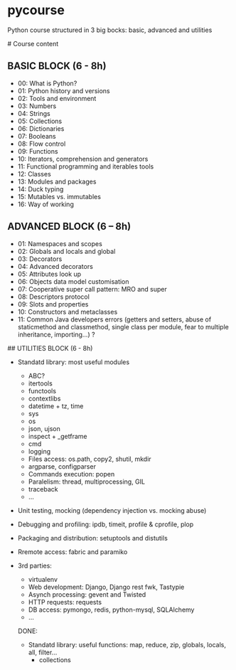 pycourse
========

Python course structured in 3 big bocks: basic, advanced and utilities


# Course content


## BASIC BLOCK (6 - 8h)

* 00: What is Python?
* 01: Python history and versions
* 02: Tools and environment
* 03: Numbers
* 04: Strings
* 05: Collections
* 06: Dictionaries
* 07: Booleans
* 08: Flow control
* 09: Functions
* 10: Iterators, comprehension and generators
* 11: Functional programming and iterables tools
* 12: Classes
* 13: Modules and packages
* 14: Duck typing
* 15: Mutables vs. immutables
* 16: Way of working


## ADVANCED BLOCK (6 – 8h)

* 01: Namespaces and scopes
* 02: Globals and locals and global
* 03: Decorators
* 04: Advanced decorators
* 05: Attributes look up
* 06: Objects data model customisation
* 07: Cooperative super call pattern: MRO and super
* 08: Descriptors protocol
* 09: Slots and properties
* 10: Constructors and metaclasses
* 11: Common Java developers errors (getters and setters, abuse of staticmethod and classmethod, single class per module, fear to multiple inheritance, importing...) ?


## UTILITIES BLOCK (6 - 8h)

* Standatd library: most useful modules
  * ABC?
  * itertools
  * functools
  * contextlibs
  * datetime + tz, time
  * sys
  * os
  * json, ujson
  * inspect + _getframe
  * cmd
  * logging
  * Files access: os.path, copy2, shutil, mkdir
  * argparse, configparser
  * Commands execution: popen
  * Paralelism: thread, multiprocessing, GIL
  * traceback
  * …
* Unit testing, mocking (dependency injection vs. mocking abuse)
* Debugging and profiling: ipdb, timeit, profile & cprofile, plop
* Packaging and distribution: setuptools and distutils
* Rremote access: fabric and paramiko
* 3rd parties:
  * virtualenv
  * Web development: Django, Django rest fwk, Tastypie
  * Asynch processing: gevent and Twisted
  * HTTP requests: requests
  * DB access: pymongo, redis, python-mysql, SQLAlchemy
  * …

  DONE:
  * Standatd library: useful functions: map, reduce, zip, globals, locals, all, filter…
    * collections
  